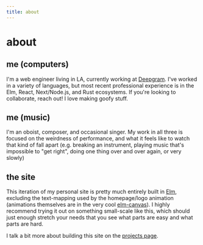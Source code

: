 ```yaml
---
title: about
---
```


# about

## me (computers)

I'm a web engineer living in LA, currently working at [Deepgram](https://deepgram.com). I've worked in a variety of languages, but most recent professional experience is in the Elm, React, Next/Node.js, and Rust ecosystems. If you're looking to collaborate, reach out! I love making goofy stuff.

## me (music)

I'm an oboist, composer, and occasional singer. My work in all three is focused on the weirdness of performance, and what it feels like to watch that kind of fall apart (e.g. breaking an instrument, playing music that's impossible to "get right", doing one thing over and over again, or very slowly)

## the site

This iteration of my personal site is pretty much entirely built in [Elm](https://elm-lang.org/), excluding the text-mapping used by the homepage/logo animation (animations themselves are in the very cool [elm-canvas](https://package.elm-lang.org/packages/joakin/elm-canvas/latest/)). I highly recommend trying it out on something small-scale like this, which should just enough stretch your needs that you see what parts are easy and what parts are hard.

I talk a bit more about building this site on the [projects page](/projects).
